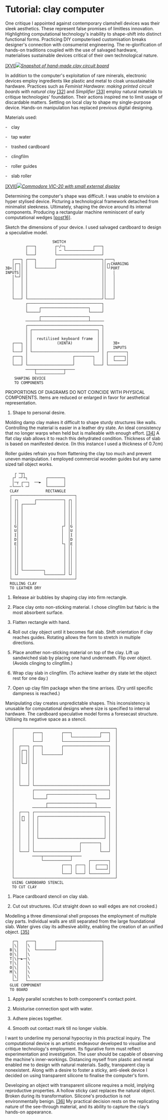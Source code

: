 # Tutorial: clay computer



One critique I appointed against contemporary clamshell devices was their sleek aesthetics. These represent false promises of limitless innovation. Highlighting computational technology's inability to shape-shift into distinct functional forms. Practicing DIY computerised customisation breaks designer's connection with consumerist engineering. The re-glorification of hands-on traditions coupled with the use of salvaged hardware, materialises sustainable devices critical of their own technological nature.


<div id="images"><a href="#image-bibliography">[XVI]<img src="images/post18-1.jpg"><em>Snapshot of hand-made clay circuit board</em></a></div>

In addition to the computer's exploitation of rare minerals, electronic devices employ ingredients like plastic and metal to cloak unsustainable hardware. Practices such as *Feminist Hardware: making printed circuit boards with natural clay* <a href="#bibliography">[32]</a> and *Simplifier* <a href="#bibliography">[33]</a> employ natural materials to critique technologies' foundation. Their actions inspired me to limit usage of discardable matters. Settling on local clay to shape my single-purpose device. Hands-on manipulation has replaced previous digital designing. 



Materials used: 


-    clay 


-    tap water 


-    trashed cardboard 


-    clingfilm 


-    roller guides 


-    slab roller 




<div><a href="#image-bibliography">[XVII]<img src="images/post18-2.jpg"><em>Commodore VIC-20 with small external display</em></a></div>

Determining the computer's shape was difficult. I was unable to envision a hyper stylised device. Picturing a technological framework detached from minimalist sleekness. Ultimately, shaping the device around its internal components. Producing a rectangular machine reminiscent of early computational wedges <a href="#posts-post16">[post16]</a>. 



Sketch the dimensions of your device. I used salvaged cardboard to design a speculative model. 
```
                     SWITCH                            
         ┌───┐        ┌─/─┐            ┌───┐           
         │   │        │ ─ └────────────┘   │           
         └───┘        └────────────────────┘           
   ┌───┐ ┌───┐        ┌────────────────────┐┌───┐      
   │┌─┐│ │   │        │                    ││┌┐CHARGING
3B+││ ││ │   └────────┘                    ││└┘PORT    
INPUTS││ │                                 ││   │      
   │└─┘│ │                                 ││   │      
   │   │ │                                 ││   │      
   │   │ │                                 ││   │      
   │   │ │                                 ││   │      
   │   │ │                                 ││   │      
   └───┘ └─────────────────────────────────┘└───┘      
         ┌─────────────────────────────────┐           
         │     ┌─────────────────────┐     │           
         └─────┘                     └─────┘           
               ┌─────────────────────┐                 
         ──────┴─────────────────────┴──────           
         ┌─────────────────────────────────┐           
         │ ┌─────────────────────────────┐ │           
         │ │                             │ │           
         │ │  reutilised keyboard frame  │ │           
   ┌───┐ │ │           (XENTA)           │ │    3B+    
   │   │ │ │                             │ │    INPUTS 
   └───┘ │ └─────────────────────────────┘ │ ┌────────┐
   ┌───┐ │                    ┌────────┐   │ │  ┌────┐│
   │   │ │                    │        │   │ │  └────┘│
   └───┘ └────────────────────┘        └───┘ └────────┘
         ────┬────────────┬────                        
             └────────────┘                            
    SHAPING DEVICE                                     
    TO COMPONENTS                                             
```
PROPORTIONS OF DIAGRAMS DO NOT COINCIDE WITH PHYSICAL COMPONENTS. Items are reduced or enlarged in favor for aesthetical representation.

1. Shape to personal desire. 





Molding damp clay makes it difficult to shape sturdy structures like walls. Controlling the material is easier in a leather dry state.
An ideal consistency that no longer warps when held but is malleable with enough effort. <a href="#bibliography">[34]</a> A flat clay slab allows it to reach this dehydrated condition. Thickness of slab is based on manifested device. (In this instance I used a thickness of 0.7cm) 



Roller guides refrain you from flattening the clay too much and prevent uneven manipulation. I employed commercial wooden guides but any same sized tall object works. 
```
    ┌ ─┬┐                                              
   ┌┘ ─┘┴┐        ┌───────┐                            
   │─┬ ┌──┐  ──►  │       │                            
  ─└───└ ─┘       └───────┘                            
  CLAY            RECTANGLE                            
  ┌────────────────────────────┐                       
  │ ┌┐       ┌────────────┐ ┌┐ │                       
  │ ││ ┌─────┘            │ ││ │                       
  │ ││ │                  │ ││ │                       
  │ ││ │                  │ ││ │                       
  │ ││ │                  │ ││ │                       
  │ ││ │                  │ ││ │                       
  │ G│ │                 ┌┘ │G │                       
  │ U│ │                 │  │U │                       
  │ I│ │                 │  │I │                       
  │ D│ │                 │  │D │                       
  │ E│ │                 └┐ │E │                       
  │ ││ │                  │ ││ │                       
  │ ││ │                  │ ││ │                       
  │ ││ │                  │ ││ │                       
  │ ││ │                  │ ││ │                       
  │ ││ │                  │ ││ │                       
  │ ││ └─────────┐        │ ││ │                       
  │ └┘           └────────┘ └┘ │                       
  └────────────────────────────┘                       
  ROLLING CLAY                                         
  TO LEATHER DRY                          
```


1. Release air bubbles by shaping clay into firm rectangle.


2. Place clay onto non-sticking material. I chose clingfilm but fabric is the most absorbent surface. 


3. Flatten rectangle with hand.


4. Roll out clay object until it becomes flat slab. Shift orientation if clay reaches guides. Rotating allows the form to stretch in multiple directions. 


5. Place another non-sticking material on top of the clay. Lift up sandwiched slab by placing one hand underneath. Flip over object. (Avoids clinging to clingfilm.) 


6. Wrap clay slab in clingfilm. (To achieve leather dry state let the object rest for one day.) 


7. Open up clay film package when the time arrises. (Dry until specific dampness is reached.) 





Manipulating clay creates unpredictable shapes. This inconsistency is unusable for computational designs where size is specified to internal hardware. The cardboard speculative model forms a foresecast structure. Utilising its negative space as a stencil. 
```
   ┌─────────────────────────────────────────────┐     
   │        ┌───┐        ┌───┐            ┌───┐  │     
   │        │   │        │   └────────────┘   │  │     
   │        └───┘        └────────────────────┘  │     
   │  ┌───┐ ┌───┐        ┌────────────────────┐  │     
   │  │┌─┐│ │   │        │                    │  │     
   │  ││ ││ │   └────────┘                    │  │     
   │  ││ ││ │                                 │  │     
   │  │└─┘│ │                                 │  │     
   │  │   │ │                                 │  │     
   │  │   │ │                                 │  │     
   │  │   │ │                                 │  │     
   │  │   │ │                                 │  │     
   │  └───┘ └─────────────────────────────────┘  │     
   │        ┌─────────────────────────────────┐  │     
   │        │     ┌─────────────────────┐     │  │     
   │        └─────┘                     └─────┘  │     
   │              ┌─────────────────────┐        │     
   │        ──────┴─────────────────────┴──────  │     
   │  ┌───┐ ┌─────────────────────────────────┐  │     
   │  │┌┐ │ │ ┌─────────────────────────────┐ │  │     
   │  │└┘ │ │ │                             │ │  │     
   │  │   │ │ │                             │ │  │     
   │  │   │ │ │                             │ │  │     
   │  │   │ │ │                             │ │  │     
   │  │   │ │ └─────────────────────────────┘ │  │     
   │  │   │ │                    ┌────────┐   │  │     
   │  │   │ │                    │        │   │  │     
   │  └───┘ └────────────────────┘        └───┘  │     
   │        ────┬────────────┬────               │     
   │            └────────────┘       ┌────────┐  │     
   │                     ┌───┐ ┌───┐ │  ┌────┐│  │     
   │                     │   │ │   │ │  └────┘│  │     
   │                     └───┘ └───┘ └────────┘  │     
   └─────────────────────────────────────────────┘     
   USING CARDBOARD STENCIL                             
   TO CUT CLAY           
```


1. Place cardboard stencil on clay slab. 


2. Cut out structures. (Cut straight down so wall edges are not crooked.) 


Modelling a three dimensional shell proposes the employment of multiple clay parts. Individual walls are still separated from the large foundational slab. Water gives clay its adhesive ability, enabling the creation of an unified object. <a href="#bibliography">[35]</a>
```
   ┌─┐   ┌───┐        ┌────────────────────┐           
   │\│   │\  │        │                    │           
  B│\│   │\  └────────┘                    │           
  O│\│   │\                                │           
  T│\├─►─┤\                                │           
  T│\│   │\                                │           
  O│\│   │\                                │           
  M│\│   │\                                │           
   │\│   │\                                │           
   └─┘   └─────────────────────────────────┘           
  GLUE COMPONENT                                       
  TO BOARD     
```


1. Apply parallel scratches to both component's contact point. 


2. Moisturise connection spot with water. 


3. Adhere pieces together. 


4. Smooth out contact mark till no longer visible. 


I want to underline my personal hypocrisy in this practical inquiry. The computational device is an artistic endeavour developed to visualise and critique technology's employment. Its figurative form must reflect experimentation and investigation. The user should be capable of observing the machine's inner-workings. Distancing myself from plastic and metal enabled me to design with natural materials. Sadly, transparent clay is nonexistent. Along with a desire to foster a sticky, anti-sleek device I decided on using transparent silicone to finalise the computer's form. 



Developing an object with transparent silicone requires a mold, implying reproductive properties. A hollow sticky cast replaces the natural object. Broken during its transformation. Silicone's production is not environmentally benign. <a href="#bibliography">[36]</a> My practical decision rests on the replicating nature of the see-through material, and its ability to capture the clay’s hands-on appearance. 
